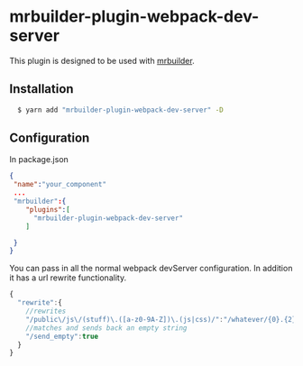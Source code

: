 mrbuilder-plugin-webpack-dev-server
===
This plugin is designed to be used with [mrbuilder](https://github.com/jspears/mrbuilder).

## Installation
```sh
  $ yarn add "mrbuilder-plugin-webpack-dev-server" -D
```
## Configuration
In package.json
```json
{
 "name":"your_component"
 ...
 "mrbuilder":{
    "plugins":[
      "mrbuilder-plugin-webpack-dev-server"
    ]

 }
}
```

You can pass in all the normal webpack devServer configuration.  In addition
it has a url rewrite functionality.

```js
{
  "rewrite":{
    //rewrites
    "/public\/js\/(stuff)\.([a-z0-9A-Z])\.(js|css)/":"/whatever/{0}.{2}"
    //matches and sends back an empty string
    "/send_empty":true
  }
}
```
